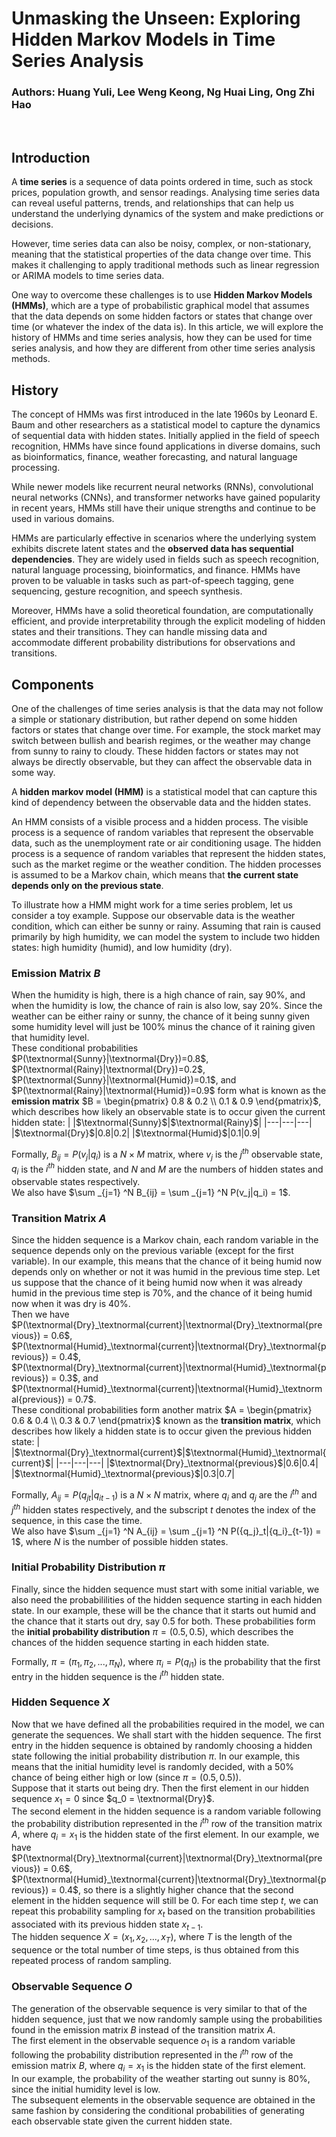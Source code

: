 # **Unmasking the Unseen: Exploring Hidden Markov Models in Time Series Analysis**

### Authors: Huang Yuli, Lee Weng Keong, Ng Huai Ling, Ong Zhi Hao

<br> 

## **Introduction**

A **time series** is a sequence of data points ordered in time, such as stock prices, population growth, and sensor readings. Analysing time series data can reveal useful patterns, trends, and relationships that can help us understand the underlying dynamics of the system and make predictions or decisions.

However, time series data can also be noisy, complex, or non-stationary, meaning that the statistical properties of the data change over time. This makes it challenging to apply traditional methods such as linear regression or ARIMA models to time series data.

One way to overcome these challenges is to use **Hidden Markov Models (HMMs)**, which are a type of probabilistic graphical model that assumes that the data depends on some hidden factors or states that change over time (or whatever the index of the data is). In this article, we will explore the history of HMMs and time series analysis, how they can be used for time series analysis, and how they are different from other time series analysis methods.


## **History**

The concept of HMMs was first introduced in the late 1960s by Leonard E. Baum and other researchers as a statistical model to capture the dynamics of sequential data with hidden states. Initially applied in the field of speech recognition, HMMs have since found applications in diverse domains, such as bioinformatics, finance, weather forecasting, and natural language processing.

While newer models like recurrent neural networks (RNNs), convolutional neural networks (CNNs), and transformer networks have gained popularity in recent years, HMMs still have their unique strengths and continue to be used in various domains.

HMMs are particularly effective in scenarios where the underlying system exhibits discrete latent states and the **observed data has sequential dependencies**. They are widely used in fields such as speech recognition, natural language processing, bioinformatics, and finance. HMMs have proven to be valuable in tasks such as part-of-speech tagging, gene sequencing, gesture recognition, and speech synthesis.

Moreover, HMMs have a solid theoretical foundation, are computationally efficient, and provide interpretability through the explicit modeling of hidden states and their transitions. They can handle missing data and accommodate different probability distributions for observations and transitions.


## **Components**

One of the challenges of time series analysis is that the data may not follow a simple or stationary distribution, but rather depend on some hidden factors or states that change over time. For example, the stock market may switch between bullish and bearish regimes, or the weather may change from sunny to rainy to cloudy. These hidden factors or states may not always be directly observable, but they can affect the observable data in some way.

A **hidden markov model (HMM)** is a statistical model that can capture this kind of dependency between the observable data and the hidden states. 

An HMM consists of a visible process and a hidden process. The visible process is a sequence of random variables that represent the observable data, such as the unemployment rate or air conditioning usage. The hidden process is a sequence of random variables that represent the hidden states, such as the market regime or the weather condition. The hidden processes is assumed to be a Markov chain, which means that **the current state depends only on the previous state**. 

To illustrate how a HMM might work for a time series problem, let us consider a toy example. Suppose our observable data is the weather condition, which can either be sunny or rainy. Assuming that rain is caused primarily by high humidity, we can model the system to include two hidden states: high humidity (humid), and low humidity (dry). 

### **Emission Matrix $B$**

When the humidity is high, there is a high chance of rain, say 90%, and when the humidity is low, the chance of rain is also low, say 20%. Since the weather can be either rainy or sunny, the chance of it being sunny given some humidity level will just be 100% minus the chance of it raining given that humidity level. \
These conditional probabilities $P(\textnormal{Sunny}|\textnormal{Dry})=0.8$, $P(\textnormal{Rainy}|\textnormal{Dry})=0.2$, $P(\textnormal{Sunny}|\textnormal{Humid})=0.1$, and $P(\textnormal{Rainy}|\textnormal{Humid})=0.9$ form what is known as the **emission matrix** $B = \begin{pmatrix}
0.8 & 0.2 \\
0.1 & 0.9
\end{pmatrix}$, which describes how likely an observable state is to occur given the current hidden state: 
|   |$\textnormal{Sunny}$|$\textnormal{Rainy}$|
|---|---|---|
|$\textnormal{Dry}$|$0.8$|$0.2$|
|$\textnormal{Humid}$|$0.1$|$0.9$|

Formally, $B_{ij} = P(v_j|q_i)$ is a $N \times M$ matrix, where $v_j$ is the $j^{th}$ observable state, $q_i$ is the $i^{th}$ hidden state, and $N$ and $M$ are the numbers of hidden states and observable states respectively. \
We also have $\sum _{j=1} ^N B_{ij} = \sum _{j=1} ^N P(v_j|q_i) = 1$. 

### **Transition Matrix $A$**

Since the hidden sequence is a Markov chain, each random variable in the sequence depends only on the previous variable (except for the first variable). In our example, this means that the chance of it being humid now depends only on whether or not it was humid in the previous time step. Let us suppose that the chance of it being humid now when it was already humid in the previous time step is 70%, and the chance of it being humid now when it was dry is 40%. \
Then we have $P(\textnormal{Dry}_\textnormal{current}|\textnormal{Dry}_\textnormal{previous}) = 0.6$, $P(\textnormal{Humid}_\textnormal{current}|\textnormal{Dry}_\textnormal{previous}) = 0.4$, $P(\textnormal{Dry}_\textnormal{current}|\textnormal{Humid}_\textnormal{previous}) = 0.3$, and $P(\textnormal{Humid}_\textnormal{current}|\textnormal{Humid}_\textnormal{previous}) = 0.7$. \
These conditional probabilities form another matrix $A = \begin{pmatrix}
0.6 & 0.4 \\
0.3 & 0.7
\end{pmatrix}$ known as the **transition matrix**, which describes how likely a hidden state is to occur given the previous hidden state: 
|   |$\textnormal{Dry}_\textnormal{current}$|$\textnormal{Humid}_\textnormal{current}$|
|---|---|---|
|$\textnormal{Dry}_\textnormal{previous}$|$0.6$|$0.4$|
|$\textnormal{Humid}_\textnormal{previous}$|$0.3$|$0.7$|

Formally, $A_{ij} = P({q_j}_t|{q_i}_{t-1})$ is a $N \times N$ matrix, where $q_i$ and $q_j$ are the $i^{th}$ and $j^{th}$ hidden states respectively, and the subscript $t$ denotes the index of the sequence, in this case the time. \
We also have $\sum _{j=1} ^N A_{ij} = \sum _{j=1} ^N P({q_j}_t|{q_i}_{t-1}) = 1$, where $N$ is the number of possible hidden states. 

### **Initial Probability Distribution $\pi$**

Finally, since the hidden sequence must start with some initial variable, we also need the probabililities of the hidden sequence starting in each hidden state. In our example, these will be the chance that it starts out humid and the chance that it starts out dry, say 0.5 for both. These probabilities form the **initial probability distribution** $\pi = (0.5, 0.5)$, which describes the chances of the hidden sequence starting in each hidden state. 

Formally, $\pi = (\pi_1, \pi_2, ... , \pi_N)$, where $\pi_i = P({q_i}_1)$ is the probability that the first entry in the hidden sequence is the $i^{th}$ hidden state. 

### **Hidden Sequence $X$**

Now that we have defined all the probabilities required in the model, we can generate the sequences. We shall start with the hidden sequence. The first entry in the hidden sequence is obtained by randomly choosing a hidden state following the initial probability distribution $\pi$. In our example, this means that the initial humidity level is randomly decided, with a 50% chance of being either high or low (since $\pi=(0.5, 0.5)$). \
Suppose that it starts out being dry. Then the first element in our hidden sequence $x_1 = 0$ since $q_0  = \textnormal{Dry}$. \
The second element in the hidden sequence is a random variable following the probability distribution represented in the $i^{th}$ row of the transition matrix $A$, where $q_i = x_1$ is the hidden state of the first element. In our example, we have $P(\textnormal{Dry}_\textnormal{current}|\textnormal{Dry}_\textnormal{previous}) = 0.6$, $P(\textnormal{Humid}_\textnormal{current}|\textnormal{Dry}_\textnormal{previous}) = 0.4$, so there is a slightly higher chance that the second element in the hidden sequence will still be $0$. For each time step $t$, we can repeat this probability sampling for $x_t$ based on the transition probabilities associated with its previous hidden state $x_{t-1}$. \
The hidden sequence $X = (x_1, x_2, ... , x_T)$, where $T$ is the length of the sequence or the total number of time steps, is thus obtained from this repeated process of random sampling.

### **Observable Sequence $O$**

The generation of the observable sequence is very similar to that of the hidden sequence, just that we now randomly sample using the probabilities found in the emission matrix $B$ instead of the transition matrix $A$. \
The first element in the observable sequence $o_1$ is a random variable following the probability distribution represented in the $i^{th}$ row of the emission matrix $B$, where $q_i = x_1$ is the hidden state of the first element. \
In our example, the probability of the weather starting out sunny is 80%, since the initial humidity level is low. \
The subsequent elements in the observable sequence are obtained in the same fashion by considering the conditional probabilities of generating each observable state given the current hidden state.  


### 
